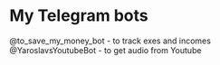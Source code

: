 # My Telegram bots
@to_save_my_money_bot - to track exes and incomes 
@YaroslavsYoutubeBot - to get audio from Youtube